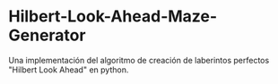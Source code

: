 # Hilbert-Look-Ahead-Maze-Generator
Una implementación del algoritmo de creación de laberintos perfectos "Hilbert Look  Ahead" en python.
